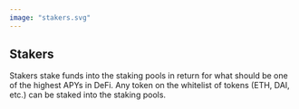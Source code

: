 ```yaml
---
image: "stakers.svg"
---
```


## Stakers
Stakers stake funds into the staking pools in return for what should be one of the highest APYs in DeFi. Any token on the whitelist of tokens (ETH, DAI, etc.) can be staked into the staking pools.